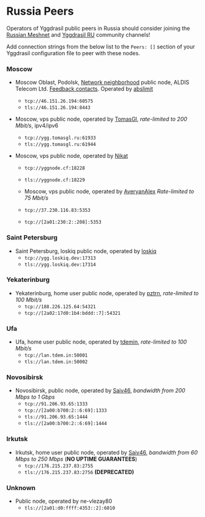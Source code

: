 # Russia Peers

Operators of Yggdrasil public peers in Russia should consider joining the [Russian Meshnet](https://github.com/russian-meshnet/meshnet-chat-agenda/blob/master/README.md#чаты-и-мосты-в-разных-сетях) and [Yggdrasil RU](https://t.me/Yggdrasil_ru) community channels!

Add connection strings from the below list to the `Peers: []` section of your Yggdrasil configuration file to peer with these nodes.

### Moscow
* Moscow Oblast, Podolsk, [Network neighborhood](https://netwhood.online/) public node, ALDIS Telecom Ltd. [Feedback contacts](http://netwhood.online/feedback/). Operated by [abslimit](https://mstdn.netwhood.online/@abslimit)
  * `tcp://46.151.26.194:60575`
  * `tls://46.151.26.194:8443`
  
* Moscow, vps public node, operated by [TomasGl](https://github.com/TomasGlgg), *rate-limited to 200 Mbit/s*, ipv4/ipv6
  * `tcp://ygg.tomasgl.ru:61933`
  * `tls://ygg.tomasgl.ru:61944`

* Moscow, vps public node, operated by [Nikat](https://t.me/nikat_meh)
  * `tcp://yggnode.cf:18228`
  * `tls://yggnode.cf:18229`
  
  * Moscow, vps public node, operated by [AveryanAlex](https://t.me/averyanalex) *Rate-limited to 75 Mbit/s*
  * `tcp://37.230.116.83:5353`
  * `tcp://[2a01:230:2::208]:5353`


### Saint Petersburg
* Saint Petersburg, loskiq public node, operated by [loskiq](https://loskiq.dev)
  * `tcp://ygg.loskiq.dev:17313`
  * `tls://ygg.loskiq.dev:17314`
  
  
### Yekaterinburg
* Yekaterinburg, home user public node, operated by [pztrn](https://pztrn.name), *rate-limited to 100 Mbit/s*
  * `tcp://188.226.125.64:54321`
  * `tcp://[2a02:17d0:1b4:bddd::7]:54321`
  
  
### Ufa
* Ufa, home user public node, operated by [tdemin](https://tdem.in), *rate-limited to 100 Mbit/s*
  * `tcp://lan.tdem.in:50001`
  * `tls://lan.tdem.in:50002`
  
  
### Novosibirsk
* Novosibirsk, public node, operated by [Saiv46](https://t.me/Saiv46), *bandwidth from 200 Mbps to 1 Gbps*
  * `tcp://91.206.93.65:1333`
  * `tcp://[2a00:b700:2::6:69]:1333`
  * `tls://91.206.93.65:1444`
  * `tls://[2a00:b700:2::6:69]:1444`


### Irkutsk
* Irkutsk, home user public node, operated by [Saiv46](https://t.me/Saiv46), *bandwidth from 60 Mbps to 250 Mbps* (__NO UPTIME GUARANTEES__)
  * `tcp://176.215.237.83:2755`
  * `tls://176.215.237.83:2756` **(DEPRECATED)**


  
### Unknown
* Public node, operated by ne-vlezay80
  * `tls://[2a01:d0:ffff:4353::2]:6010`
